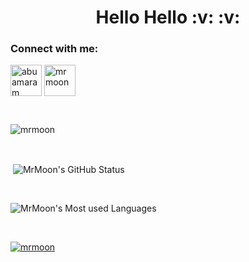 <h1 align="center">Hello Hello :v: :v:</h1>

<h3 align="left">Connect with me:</h3>
<p align="left">
<a href="https://linkedin.com/in/abuamaram" target="_blank"><img align="center" src="https://www.shareicon.net/data/256x256/2017/06/28/888041_logo_512x512.png" alt="abuamaram" height="50" width="50" /></a>
<a href="https://codeforces.com/profile/MrMoon" target="_blank"><img align="center" src="https://codeforces.org/s/66285/images/codeforces-telegram-square.png" alt="mrmoon" height="50" width="50" /></a>
</p>  
<br />
<p><img align="center" src="https://github-readme-streak-stats.herokuapp.com/?user=mrmoon&" alt="mrmoon" /></p>
<br />
<p>&nbsp;<img align="center" src="https://github-readme-stats.vercel.app/api?username=mrmoon&show_icons=true&locale=en" alt="MrMoon's GitHub Status" /></p>
<br />
<p><img align="center" src="https://github-readme-stats.vercel.app/api/top-langs?username=mrmoon&show_icons=true&locale=en&layout=compact" alt="MrMoon's Most used Languages" /></p>
<br />
<p align="left"> <a href="https://github.com/ryo-ma/github-profile-trophy"><img src="https://github-profile-trophy.vercel.app/?username=mrmoon" alt="mrmoon" /></a> </p>

